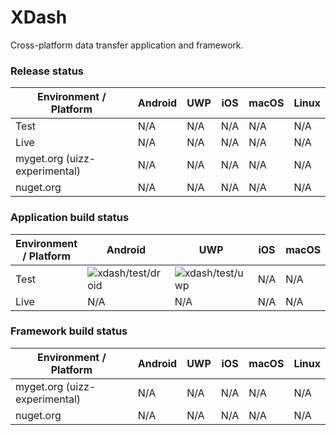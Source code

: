 # XDash
Cross-platform data transfer application and framework.

### Release status
Environment / Platform | Android | UWP | iOS | macOS | Linux
---|---|---|---|---|---
Test | N/A | N/A | N/A | N/A | N/A
Live | N/A | N/A | N/A | N/A | N/A
myget.org (uizz-experimental) | N/A | N/A | N/A | N/A | N/A
nuget.org | N/A | N/A | N/A | N/A | N/A

### Application build status
Environment / Platform | Android | UWP | iOS | macOS | Linux
---|---|---|---|---|---
Test | ![xdash/test/droid](https://uizz.visualstudio.com/_apis/public/build/definitions/0693d9f8-6ad5-479a-9a20-84b3ff321d32/6/badge) | ![xdash/test/uwp](https://uizz.visualstudio.com/_apis/public/build/definitions/0693d9f8-6ad5-479a-9a20-84b3ff321d32/8/badge) | N/A | N/A | N/A
Live | N/A | N/A | N/A | N/A | N/A

### Framework build status
Environment / Platform | Android | UWP | iOS | macOS | Linux
---|---|---|---|---|---
myget.org (uizz-experimental) | N/A | N/A | N/A | N/A | N/A
nuget.org | N/A | N/A | N/A | N/A | N/A